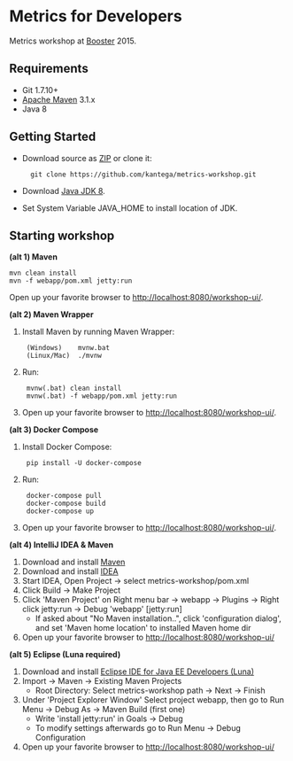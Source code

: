 # Metrics for Developers #

Metrics workshop at [Booster](http://www.boosterconf.no/) 2015.

## Requirements ##

* Git 1.7.10+
* [Apache Maven](http://maven.apache.org/) 3.1.x
* Java 8

## Getting Started ##

* Download source as [ZIP](https://github.com/kantega/metrics-workshop/archive/master.zip) or clone it:

        git clone https://github.com/kantega/metrics-workshop.git

* Download [Java JDK 8](http://www.oracle.com/technetwork/java/javase/downloads/index.html).
* Set System Variable JAVA_HOME to install location of JDK.

## Starting workshop ##

__(alt 1) Maven__

    mvn clean install
    mvn -f webapp/pom.xml jetty:run

Open up your favorite browser to [http://localhost:8080/workshop-ui/](http://localhost:8080/workshop-ui/).

__(alt 2) Maven Wrapper__

1. Install Maven by running Maven Wrapper:

        (Windows)    mvnw.bat
        (Linux/Mac)  ./mvnw

2. Run:

        mvnw(.bat) clean install
        mvnw(.bat) -f webapp/pom.xml jetty:run

3. Open up your favorite browser to [http://localhost:8080/workshop-ui/](http://localhost:8080/workshop-ui/).

__(alt 3) Docker Compose__

1. Install Docker Compose:

        pip install -U docker-compose

2. Run:

        docker-compose pull
        docker-compose build
        docker-compose up

3. Open up your favorite browser to [http://localhost:8080/workshop-ui/](http://localhost:8080/workshop-ui/).

__(alt 4) IntelliJ IDEA & Maven__

1. Download and install [Maven](https://maven.apache.org/download.html)
2. Download and install [IDEA](https://www.jetbrains.com/idea/download)
3. Start IDEA, Open Project -> select metrics-workshop/pom.xml
4. Click Build -> Make Project
5. Click 'Maven Project' on Right menu bar -> webapp -> Plugins -> Right click jetty:run -> Debug 'webapp' \[jetty:run\]
    * If asked about "No Maven installation..", click 'configuration dialog', and set 'Maven home location' to installed Maven home dir
6. Open up your favorite browser to [http://localhost:8080/workshop-ui/](http://localhost:8080/workshop-ui/)


__(alt 5) Eclipse (Luna required)__

1. Download and install [Eclipse IDE for Java EE Developers (Luna)](https://eclipse.org/downloads/packages/eclipse-ide-java-ee-developers/lunar)
2. Import -> Maven -> Existing Maven Projects
    * Root Directory: Select metrics-workshop path -> Next -> Finish
3. Under 'Project Explorer Window' Select project webapp, then go to Run Menu -> Debug As -> Maven Build (first one)
    * Write 'install jetty:run' in Goals -> Debug
    * To modify settings afterwards go to Run Menu -> Debug Configuration
4. Open up your favorite browser to [http://localhost:8080/workshop-ui/](http://localhost:8080/workshop-ui/)
